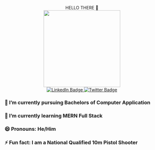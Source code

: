 <div id="header" align="center">
  HELLO THERE 👋
</div>

<!--
**hemaltaneja/hemaltaneja** is a ✨ _special_ ✨ repository because its `README.md` (this file) appears on your GitHub profile.

Here are some ideas to get you started:

- 🔭 I’m currently working on ...
- 🌱 I’m currently learning ...
- 👯 I’m looking to collaborate on ...
- 🤔 I’m looking for help with ...
- 💬 Ask me about ...
- 📫 How to reach me: ...
- 😄 Pronouns: ...
- ⚡ Fun fact: ...
-->

<div id="header" align="center">
  <img src="https://media.giphy.com/media/oOxSXI5D2cvc6kYSvw/giphy-downsized-large.gif" width="250" height="250"/>
</div>




<div id="badges" align="center">
  <a href="https://www.linkedin.com/in/hemaltaneja)">
    <img src="https://img.shields.io/badge/LinkedIn-blue?style=for-the-badge&logo=linkedin&logoColor=white" alt="LinkedIn Badge"/>
  </a>
  <a href="https://twitter.com/hemal_taneja">
    <img src="https://img.shields.io/badge/Twitter-blue?style=for-the-badge&logo=twitter&logoColor=white" alt="Twitter Badge"/>
  </a>
</div>


<div >
<h3>🔭 I’m currently pursuing Bachelors of Computer Application <h3/>
<h3>🌱 I’m currently learning MERN Full Stack <h3/>
<h3>😄 Pronouns: He/Him <h3/>
<h3>⚡ Fun fact: I am a National Qualified 10m Pistol Shooter <h3/>
</div>
